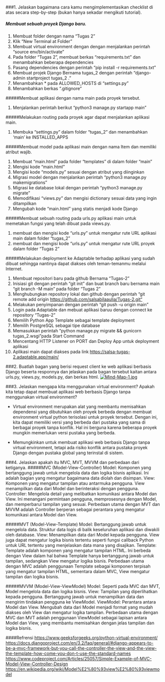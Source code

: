 ###1.	Jelaskan bagaimana cara kamu mengimplementasikan checklist di atas secara step-by-step (bukan hanya sekadar mengikuti tutorial).
#####	Membuat sebuah proyek Django baru.
1.	Membuat folder dengan nama “Tugas 2”
2.	Klik “New Terminal at Folder”
3.	Membuat virtual environment dengan dengan menjalankan perintah “source env/bin/activate”
4.	Pada folder “Tugas 2”, membuat berkas “requirements.txt” dan menambahkan beberapa dependencies
5.	Pasang dependencies dengan perintah “pip install -r requirements.txt”
6.	Membuat projek Django Bernama tugas_2 dengan perintah “django-admin startproject tugas_2 .”
7.	Menambahkan * pada ALLOWED_HOSTS di “settings.py”
8.	Menambahkan berkas “.gitignore”

#####Membuat aplikasi dengan nama main pada proyek tersebut.
1.	Menjalankan perintah berikut “python3 manage.py startapp main”

#####Melakukan routing pada proyek agar dapat menjalankan aplikasi main.
1.	Membuka “settings.py” dalam folder “tugas_2” dan menambahkan ‘main’ ke INSTALLED_APPS

#####Membuat model pada aplikasi main dengan nama Item dan memiliki atribut wajib.
1.	Membuat “main.html” pada folder “templates” di dalam folder “main”
2.	Mengisi kode “main.html”
3.	Mengisi kode “models.py” sesuai dengan atribut yang diinginkan
4.	Migrasi model dengan menjalankan perintah “python3 manage.py makemigrations”
5.	Migrasi ke database lokal dengan perintah “python3 manage.py migrate”
6.	Memodifikasi “views.py” dan mengisi dictionary sesuai data yang ingin ditampilkan
7.	Mengubah kode “main.html” yang statis menjadi kode Django

#####Membuat sebuah routing pada urls.py aplikasi main untuk memetakan fungsi yang telah dibuat pada views.py.
1.	membuat dan mengisi kode “urls.py” untuk mengatur rute URL aplikasi main dalam folder “tugas_2”
2.	membuat dan mengisi kode “urls.py” untuk mengatur rute URL proyek dalam folder “Tugas 2”

#####Melakukan deployment ke Adaptable terhadap aplikasi yang sudah dibuat sehingga nantinya dapat diakses oleh teman-temanmu melalui Internet.
1.	Membuat repositori baru pada github Bernama “Tugas-2”
2.	Inisiasi git dengan perintah “git init” dan buat branch baru bernama main “git branch -M main”  pada folder “Tugas 2”
3.	Menghubungkan repository lokal dan github dengan perintah “git remote add origin https://github.com/salsabilaaulia/Tugas-2.git“
4.	Melakukan penyimpanan dengan perintah “git push -u origin main”
5.	Login pada Adaptable dan mebuat aplikasi baruu dengan connect ke repository “Tugas-2”
6.	Memilih Python App Template sebagai template deployment
7.	Memilih PostgreSQL sebagai tipe database
8.	Memasukkan perintah “python manage.py migrate && gunicorn tugas_2.wsgi”pada Start Command
9.	Mencentang HTTP Listener on PORT dan Deploy App untuk deployment aplikasi
10.	Aplikasi main dapat diakses pada link https://salsa-tugas-2.adaptable.app/main/

###2.	Buatlah bagan yang berisi request client ke web aplikasi berbasis Django beserta responnya dan jelaskan pada bagan tersebut kaitan antara urls.py, views.py, models.py, dan berkas html.
[![Mind-Map-1.jpg](https://i.postimg.cc/Y2gfrLr7/Mind-Map-1.jpg)](https://postimg.cc/bdy2LJSV)

###3.	Jelaskan mengapa kita menggunakan virtual environment? Apakah kita tetap dapat membuat aplikasi web berbasis Django tanpa menggunakan virtual environment?
- Virtual environment merupakan alat yang membantu memisahkan dependensi yang dibutuhkan oleh proyek berbeda dengan membuat environment virtual python terisolasi untuk proyek tersebut. Dengan ini, kita dapat memiliki versi yang berbeda dari pustaka yang sama di berbagai proyek tanpa konflik. Hal ini berguna karena beberapa proyek mungkin memerlukan versi pustaka yang berbeda.

- Memungkinkan untuk membuat aplikasi web berbasis Django tanpa virtual environment, tetapi ada risiko konflik antara pustaka proyek Django dengan pustaka global yang terinstal di sistem.

###4.	Jelaskan apakah itu MVC, MVT, MVVM dan perbedaan dari ketiganya.
#####MVC (Model-View-Controller)
Model: Komponen yang bertanggung jawab untuk mengelola data dan logika bisnis aplikasi. Ini adalah bagian yang mengatur bagaimana data diolah dan disimpan.
View: Komponen yang mengatur tampilan atau antarmuka pengguna. View menampilkan data dari Model dan berinteraksi dengan pengguna.
Controller: Mengelola detail yang melibatkan komunikasi antara Model dan View. Ini menangani permintaan pengguna, memprosesnya dengan Model, dan memperbarui tampilan yang sesuai.
Perbedaan utama dengan MVT dan MVVM adalah Controller berperan sebagai perantara yang mengatur komunikasi antara Model dan View.

#####MVT (Model-View-Template)
Model: Bertanggung jawab untuk mengelola data. Struktur data logis di balik keseluruhan aplikasi dan diwakili oleh database.
View: Menampilkan data dari Model kepada pengguna. View juga dapat mengatur logika bisnis tertentu seperti fungsi callback Python untuk URL tertentu yang menjelaskan data mana yang disajikan.
Template: Template adalah komponen yang mengatur tampilan HTML. Ini berbeda dengan View dalam hal bahwa Template hanya bertanggung jawab untuk tampilan, sedangkan View mengatur logika bisnis.
Perbedaan utama dengan MVC adalah penggunaan Template sebagai komponen terpisah yang mengatur tampilan HTML, sementara dalam MVC, View mengatur tampilan dan logika bisnis.

#####MVVM (Model-View-ViewModel)
Model: Seperti pada MVC dan MVT, Model mengelola data dan logika bisnis.
View: Tampilan yang diperlihatkan kepada pengguna. Bertanggung jawab untuk menampilkan data dan mengirim tindakan pengguna ke ViewModel.
ViewModel: Perantara antara Model dan View. Mengubah data dari Model menjadi format yang mudah diakses oleh View dan mengatur logika tampilan.
Perbedaan utama dengan MVC dan MVT adalah penggunaan ViewModel sebagai lapisan antara Model dan View, yang membantu memisahkan dengan jelas tampilan dan logika bisnis.

####Refrensi
https://www.geeksforgeeks.org/python-virtual-environment/
https://docs.djangoproject.com/en/3.2/faq/general/#django-appears-to-be-a-mvc-framework-but-you-call-the-controller-the-view-and-the-view-the-template-how-come-you-don-t-use-the-standard-names
https://www.codeproject.com/Articles/25057/Simple-Example-of-MVC-Model-View-Controller-Design
https://en.wikipedia.org/wiki/Model%E2%80%93view%E2%80%93viewmodel

